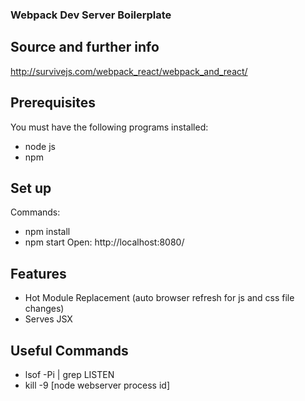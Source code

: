 ### Webpack Dev Server Boilerplate

## Source and further info
http://survivejs.com/webpack_react/webpack_and_react/

## Prerequisites
You must have the following programs installed:
- node js
- npm

## Set up
Commands:
- npm install
- npm start
Open: http://localhost:8080/

## Features
- Hot Module Replacement (auto browser refresh for js and css file changes)
- Serves JSX

## Useful Commands
- lsof -Pi | grep LISTEN
- kill -9 [node webserver process id]